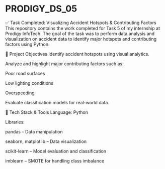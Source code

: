 # PRODIGY_DS_05

✅ Task Completed: Visualizing Accident Hotspots & Contributing Factors
This repository contains the work completed for Task 5 of my internship at Prodigy InfoTech. The goal of the task was to perform data analysis and visualization on accident data to identify major hotspots and contributing factors using Python.

📌 Project Objectives
Identify accident hotspots using visual analytics.

Analyze and highlight major contributing factors such as:

Poor road surfaces

Low lighting conditions

Overspeeding

Evaluate classification models for real-world data.

🧰 Tech Stack & Tools
Language: Python

Libraries:

pandas – Data manipulation

seaborn, matplotlib – Data visualization

scikit-learn – Model evaluation and classification

imblearn – SMOTE for handling class imbalance
